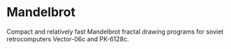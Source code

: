 # Mandelbrot

Compact and relatively fast Mandelbrot fractal drawing programs for soviet retrocomputers Vector-06c and PK-6128c.
